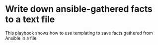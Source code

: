 # Write down ansible-gathered facts to a text file

This playbook shows how to use templating to save facts gathered from Ansible in a file.


